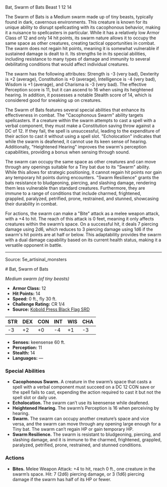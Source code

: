 <MonsterName/>Bat, Swarm of Bats</MonsterName>
<CreatureType/>Beast</CreatureType>
<CR/>1</CR>
<AC/>12</AC>
<HP/>14</HP>
<summary>The Swarm of Bats is a Medium swarm made up of tiny beasts, typically found in dark, cavernous environments. This creature is known for its unique ability to disrupt spellcasting with its cacophonous behavior, making it a nuisance to spellcasters in particular. While it has a relatively low Armor Class of 12 and only 14 hit points, its swarm nature allows it to occupy the same space as other creatures, creating tactical opportunities in combat. The swarm does not regain hit points, meaning it is somewhat vulnerable if sustained damage is dealt to it. Its strengths lie in its special abilities, including resistance to many types of damage and immunity to several debilitating conditions that would affect individual creatures. </summary>

<detail>

The swarm has the following attributes: Strength is -3 (very bad), Dexterity is +2 (average), Constitution is +0 (average), Intelligence is -4 (very bad), Wisdom is +1 (average), and Charisma is -3 (very bad). The effective Perception score is 11, but it can ascend to 16 when using its heightened hearing. In addition, it possesses a notable Stealth score of 14, which is considered good for sneaking up on creatures.

The Swarm of Bats features several special abilities that enhance its effectiveness in combat. The "Cacophonous Swarm" ability targets spellcasters. If a creature within the swarm attempts to cast a spell with a verbal component, they must make a Constitution saving throw against a DC of 12. If they fail, the spell is unsuccessful, leading to the expenditure of their action to cast it without using a spell slot. "Echolocation" indicates that while the swarm is deafened, it cannot use its keen sense of hearing. Additionally, "Heightened Hearing" improves the swarm's perception capabilities, providing a bonus when sensing through sound. 

The swarm can occupy the same space as other creatures and can move through any openings suitable for a Tiny bat due to its "Swarm" ability. While this allows for strategic positioning, it cannot regain hit points nor gain any temporary hit points during encounters. "Swarm Resilience" grants the bats resistance to bludgeoning, piercing, and slashing damage, rendering them less vulnerable than standard creatures. Furthermore, they are immune to a range of conditions that include charmed, frightened, grappled, paralyzed, petrified, prone, restrained, and stunned, showcasing their durability in combat.

For actions, the swarm can make a "Bite" attack as a melee weapon attack, with a +4 to hit. The reach of this attack is 0 feet, meaning it only affects creatures within the swarm’s space. On a successful hit, it deals 7 piercing damage using 2d6, which reduces to 3 piercing damage using 1d6 if the swarm's hit points are at half or below. This adaptability provides the swarm with a dual damage capability based on its current health status, making it a versatile opponent in battle.</detail>



---

Source: 5e_artisinal_monsters

<statblock>
# Bat, Swarm of Bats

*Medium swarm (of tiny beasts)*

- **Armor Class:** 12
- **Hit Points:** 14
- **Speed:** 0 ft., fly 30 ft.
- **Challenge Rating:** CR 1/4
- **Source:** [Kobold Press Black Flag SRD](https://koboldpress.com/black-flag-roleplaying/)

| STR | DEX | CON | INT | WIS | CHA |
| --- | --- | --- | --- | --- | --- |
| -3 | +2 | +0 | -4 | +1 | -3 |

- **Senses:** keensense 60 ft.
- **Perception:** 11
- **Stealth:** 14
- **Languages:** —

### Special Abilities

- **Cacophonous Swarm.** A creature in the swarm’s space that casts a spell with a verbal component must succeed on a DC 12 CON save or the spell fails to cast, expending the action required to cast it but not the spell slot or daily use.
- **Echolocation.** The swarm can’t use its keensense while deafened.
- **Heightened Hearing.** The swarm’s Perception is 16 when perceiving by hearing.
- **Swarm.** The swarm can occupy another creature’s space and vice versa, and the swarm can move through any opening large enough for a Tiny bat. The swarm can’t regain HP or gain temporary HP.
- **Swarm Resilience.** The swarm is resistant to bludgeoning, piercing, and slashing damage, and it is immune to the charmed, frightened, grappled, paralyzed, petrified, prone, restrained, and stunned conditions.

### Actions

- **Bites.** Melee Weapon Attack: +4 to hit, reach 0 ft., one creature in the swarm’s space. Hit: 7 (2d6) piercing damage, or 3 (1d6) piercing damage if the swarm has half of its HP or fewer.

</statblock>



